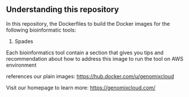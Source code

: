 ## Understanding this repository   

In this repository, the Dockerfiles to build the Docker images for the following bioinformatic tools:

1. Spades


Each bioinformatics tool contain a section that gives you tips and recommendation about
how to address this image to run the tool on AWS environment   


references our plain images:
https://hub.docker.com/u/genomixcloud


Visit our homepage to learn more: https://genomixcloud.com/
